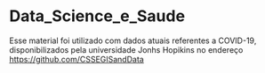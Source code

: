 # Data_Science_e_Saude
Esse material foi utilizado com dados atuais referentes a COVID-19, disponibilizados pela universidade Jonhs Hopikins no endereço https://github.com/CSSEGISandData
